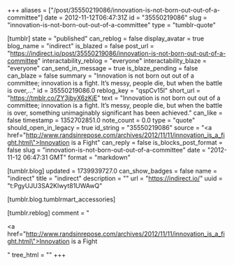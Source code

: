 +++
aliases = ["/post/35550219086/innovation-is-not-born-out-out-of-a-committee"]
date = 2012-11-12T06:47:31Z
id = "35550219086"
slug = "innovation-is-not-born-out-out-of-a-committee"
type = "tumblr-quote"

[tumblr]
state = "published"
can_reblog = false
display_avatar = true
blog_name = "indirect"
is_blazed = false
post_url = "https://indirect.io/post/35550219086/innovation-is-not-born-out-out-of-a-committee"
interactability_reblog = "everyone"
interactability_blaze = "everyone"
can_send_in_message = true
is_blaze_pending = false
can_blaze = false
summary = "Innovation is not born out out of a committee; innovation is a fight. It’s messy, people die, but when the battle is over,..."
id = 35550219086.0
reblog_key = "qspCv15l"
short_url = "https://tmblr.co/ZY3jbyX6zKjE"
text = "Innovation is not born out out of a committee; innovation is a fight. It’s messy, people die, but when the battle is over, something unimaginably significant has been achieved."
can_like = false
timestamp = 1352702851.0
note_count = 0.0
type = "quote"
should_open_in_legacy = true
id_string = "35550219086"
source = "<a href=\"http://www.randsinrepose.com/archives/2012/11/11/innovation_is_a_fight.html\">Innovation is a Fight</a>"
can_reply = false
is_blocks_post_format = false
slug = "innovation-is-not-born-out-out-of-a-committee"
date = "2012-11-12 06:47:31 GMT"
format = "markdown"

[tumblr.blog]
updated = 1739939727.0
can_show_badges = false
name = "indirect"
title = "indirect"
description = ""
url = "https://indirect.io/"
uuid = "t:PgyUJU3SA2Klwyt81UWAwQ"

[tumblr.blog.tumblrmart_accessories]

[tumblr.reblog]
comment = "<p><a href=\"http://www.randsinrepose.com/archives/2012/11/11/innovation_is_a_fight.html\">Innovation is a Fight</a></p>"
tree_html = ""
+++
